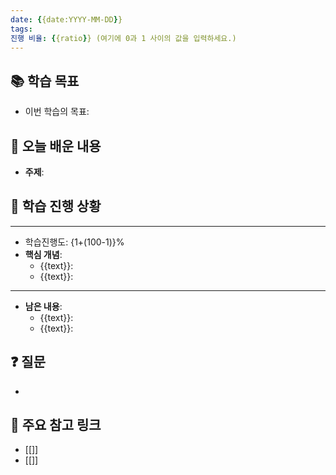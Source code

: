 ```yaml
---
date: {{date:YYYY-MM-DD}}
tags:
진행 비율: {{ratio}} (여기에 0과 1 사이의 값을 입력하세요.)
---
```

## 📚 학습 목표 
- 이번 학습의 목표: 
## 📝 오늘 배운 내용 

- **주제**: 

## 📝 학습 진행 상황
---
- 학습진행도: {1+(100-1)}%
- **핵심 개념**: 
	- {{text}}: 
	- {{text}}: 
---
- **남은 내용**: 
	- {{text}}:  
	- {{text}}: 
## ❓ 질문
- 
## 📌 주요 참고 링크
- [[]] 
- [[]]